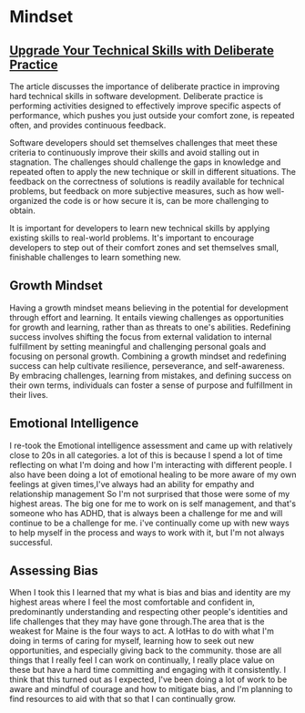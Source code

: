 # Mindset

## [Upgrade Your Technical Skills with Deliberate Practice](https://web.archive.org/web/20160616225417/http://www.happybearsoftware.com/upgrade-your-technical-skills-with-deliberate-practice)

The article discusses the importance of deliberate practice in improving hard technical skills in software development. Deliberate practice is performing activities designed to effectively improve specific aspects of performance, which pushes you just outside your comfort zone, is repeated often, and provides continuous feedback.

Software developers should set themselves challenges that meet these criteria to continuously improve their skills and avoid stalling out in stagnation. The challenges should challenge the gaps in knowledge and repeated often to apply the new technique or skill in different situations. The feedback on the correctness of solutions is readily available for technical problems, but feedback on more subjective measures, such as how well-organized the code is or how secure it is, can be more challenging to obtain.

It is important for developers to learn new technical skills by applying existing skills to real-world problems. It's important to encourage developers to step out of their comfort zones and set themselves small, finishable challenges to learn something new.

## Growth Mindset

Having a growth mindset means believing in the potential for development through effort and learning. It entails viewing challenges as opportunities for growth and learning, rather than as threats to one's abilities. Redefining success involves shifting the focus from external validation to internal fulfillment by setting meaningful and challenging personal goals and focusing on personal growth. Combining a growth mindset and redefining success can help cultivate resilience, perseverance, and self-awareness. By embracing challenges, learning from mistakes, and defining success on their own terms, individuals can foster a sense of purpose and fulfillment in their lives.

## Emotional Intelligence

I re-took the Emotional intelligence assessment and came up with relatively close to 20s in all categories. a lot of this is because I spend a lot of time reflecting on what I'm doing and how I'm interacting with different people. I also have been doing a lot of emotional healing to be more aware of my own feelings at given times,I've always had an ability for empathy and relationship management So I'm not surprised that those were some of my highest areas. The big one for me to work on is self management, and that's someone who has ADHD, that is always been a challenge for me and will continue to be a challenge for me. i've continually come up with new ways to help myself in the process and ways to work with it, but I'm not always successful.

## Assessing Bias

When I took this I learned that my what is bias and bias and identity are my highest areas where I feel the most comfortable and confident in, predominantly understanding and respecting other people's identities and life challenges that they may have gone through.The area that is the weakest for Maine is the four ways to act. A lotHas to do with what I'm doing in terms of caring for myself, learning how to seek out new opportunities, and especially giving back to the community. those are all things that I really feel I can work on continually, I really place value on these but have a hard time committing and engaging with it consistently. I think that this turned out as I expected, I've been doing a lot of work to be aware and mindful of courage and how to mitigate bias, and I'm planning to find resources to aid with that so that I can continually grow.